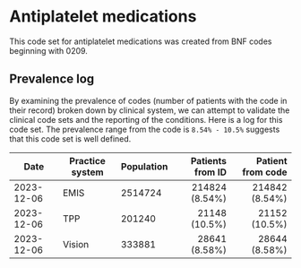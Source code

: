 # Antiplatelet medications

This code set for antiplatelet medications was created from BNF codes beginning with 0209.

## Prevalence log

By examining the prevalence of codes (number of patients with the code in their record) broken down by clinical system, we can attempt to validate the clinical code sets and the reporting of the conditions. Here is a log for this code set. The prevalence range from the code is `8.54% - 10.5%` suggests that this code set is well defined.

| Date       | Practice system | Population | Patients from ID | Patient from code |
| ---------- | --------------- | ---------- | ---------------: | ----------------: |
| 2023-12-06 | EMIS | 2514724 | 214824 (8.54%) | 214842 (8.54%) | 
| 2023-12-06 | TPP | 201240 | 21148 (10.5%) | 21152 (10.5%) | 
| 2023-12-06 | Vision | 333881 | 28641 (8.58%) | 28644 (8.58%) | 

